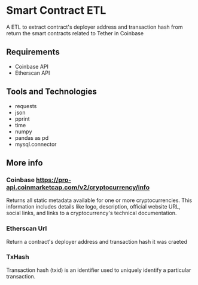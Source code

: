 # Smart Contract ETL
 A ETL to extract contract's deployer address and transaction hash from return the smart contracts related to Tether in Coinbase

## Requirements
- Coinbase API
- Etherscan API 

## Tools and Technologies
- requests
- json
- pprint
- time
- numpy 
- pandas as pd
- mysql.connector

## More info
### Coinbase https://pro-api.coinmarketcap.com/v2/cryptocurrency/info
Returns all static metadata available for one or more cryptocurrencies. This information includes details like logo, description, official website URL, social links, and links to a cryptocurrency's technical documentation.
### Etherscan Url
Return a contract's deployer address and transaction hash it was craeted
### TxHash
Transaction hash (txid) is an identifier used to uniquely identify a particular transaction.
